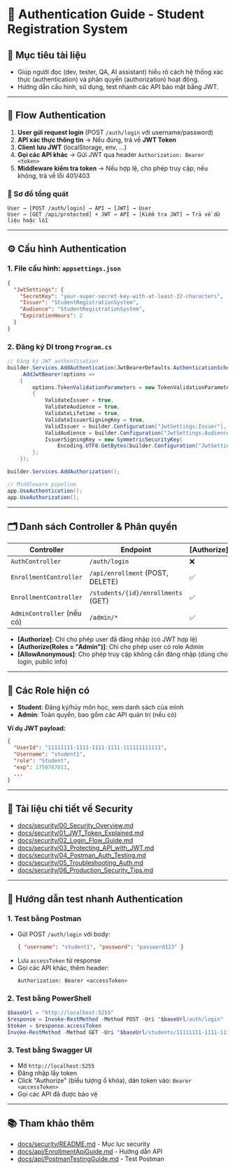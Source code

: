 # 🔐 Authentication Guide - Student Registration System

## 🎯 Mục tiêu tài liệu
- Giúp người đọc (dev, tester, QA, AI assistant) hiểu rõ cách hệ thống xác thực (authentication) và phân quyền (authorization) hoạt động.
- Hướng dẫn cấu hình, sử dụng, test nhanh các API bảo mật bằng JWT.

---

## 🔄 Flow Authentication

1. **User gửi request login** (POST `/auth/login` với username/password)
2. **API xác thực thông tin** → Nếu đúng, trả về **JWT Token**
3. **Client lưu JWT** (localStorage, env, ...)
4. **Gọi các API khác** → Gửi JWT qua header `Authorization: Bearer <token>`
5. **Middleware kiểm tra token** → Nếu hợp lệ, cho phép truy cập; nếu không, trả về lỗi 401/403

### 🔗 Sơ đồ tổng quát
```
User → [POST /auth/login] → API → [JWT] → User
User → [GET /api/protected] + JWT → API → [Kiểm tra JWT] → Trả về dữ liệu hoặc lỗi
```

---

## ⚙️ Cấu hình Authentication

### 1. File cấu hình: `appsettings.json`
```json
{
  "JwtSettings": {
    "SecretKey": "your-super-secret-key-with-at-least-32-characters",
    "Issuer": "StudentRegistrationSystem",
    "Audience": "StudentRegistrationSystem",
    "ExpirationHours": 2
  }
}
```

### 2. Đăng ký DI trong `Program.cs`
```csharp
// Đăng ký JWT authentication
builder.Services.AddAuthentication(JwtBearerDefaults.AuthenticationScheme)
    .AddJwtBearer(options =>
    {
        options.TokenValidationParameters = new TokenValidationParameters
        {
            ValidateIssuer = true,
            ValidateAudience = true,
            ValidateLifetime = true,
            ValidateIssuerSigningKey = true,
            ValidIssuer = builder.Configuration["JwtSettings:Issuer"],
            ValidAudience = builder.Configuration["JwtSettings:Audience"],
            IssuerSigningKey = new SymmetricSecurityKey(
                Encoding.UTF8.GetBytes(builder.Configuration["JwtSettings:SecretKey"]))
        };
    });

builder.Services.AddAuthorization();

// Middleware pipeline
app.UseAuthentication();
app.UseAuthorization();
```

---

## 🗂️ Danh sách Controller & Phân quyền

| Controller | Endpoint | [Authorize] | Role |
|------------|----------|-------------|------|
| `AuthController` | `/auth/login` | ❌ | Public |
| `EnrollmentController` | `/api/enrollment` (POST, DELETE) | ✅ | Student, Admin |
| `EnrollmentController` | `/students/{id}/enrollments` (GET) | ✅ | Student, Admin |
| `AdminController` (nếu có) | `/admin/*` | ✅ | Admin |

- **[Authorize]**: Chỉ cho phép user đã đăng nhập (có JWT hợp lệ)
- **[Authorize(Roles = "Admin")]**: Chỉ cho phép user có role Admin
- **[AllowAnonymous]**: Cho phép truy cập không cần đăng nhập (dùng cho login, public info)

---

## 👤 Các Role hiện có

- **Student**: Đăng ký/hủy môn học, xem danh sách của mình
- **Admin**: Toàn quyền, bao gồm các API quản trị (nếu có)

**Ví dụ JWT payload:**
```json
{
  "UserId": "11111111-1111-1111-1111-111111111111",
  "Username": "student1",
  "role": "Student",
  "exp": 1750707011,
  ...
}
```

---

## 🔗 Tài liệu chi tiết về Security
- [docs/security/00_Security_Overview.md](security/00_Security_Overview.md)
- [docs/security/01_JWT_Token_Explained.md](security/01_JWT_Token_Explained.md)
- [docs/security/02_Login_Flow_Guide.md](security/02_Login_Flow_Guide.md)
- [docs/security/03_Protecting_API_with_JWT.md](security/03_Protecting_API_with_JWT.md)
- [docs/security/04_Postman_Auth_Testing.md](security/04_Postman_Auth_Testing.md)
- [docs/security/05_Troubleshooting_Auth.md](security/05_Troubleshooting_Auth.md)
- [docs/security/06_Production_Security_Tips.md](security/06_Production_Security_Tips.md)

---

## 🚀 Hướng dẫn test nhanh Authentication

### 1. Test bằng Postman
- Gửi POST `/auth/login` với body:
  ```json
  { "username": "student1", "password": "password123" }
  ```
- Lưu `accessToken` từ response
- Gọi các API khác, thêm header:
  ```
  Authorization: Bearer <accessToken>
  ```

### 2. Test bằng PowerShell
```powershell
$baseUrl = "http://localhost:5255"
$response = Invoke-RestMethod -Method POST -Uri "$baseUrl/auth/login" -Body (@{ username="student1"; password="password123" } | ConvertTo-Json) -ContentType "application/json"
$token = $response.accessToken
Invoke-RestMethod -Method GET -Uri "$baseUrl/students/11111111-1111-1111-1111-111111111111/enrollments?semesterId=20240000-0000-0000-0000-000000000000" -Headers @{ Authorization = "Bearer $token" }
```

### 3. Test bằng Swagger UI
- Mở `http://localhost:5255`
- Đăng nhập lấy token
- Click "Authorize" (biểu tượng ổ khóa), dán token vào: `Bearer <accessToken>`
- Gọi các API đã được bảo vệ

---

## 📚 Tham khảo thêm
- [docs/security/README.md](security/README.md) - Mục lục security
- [docs/api/EnrollmentApiGuide.md](api/EnrollmentApiGuide.md) - Hướng dẫn API
- [docs/api/PostmanTestingGuide.md](api/PostmanTestingGuide.md) - Test Postman 